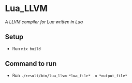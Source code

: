 # Lua_LLVM
_A LLVM compiler for Lua written in Lua_

## Setup
- Run `nix build`

## Command to run
- Run `./result/bin/lua_llvm *lua_file* -o *output_file*`
